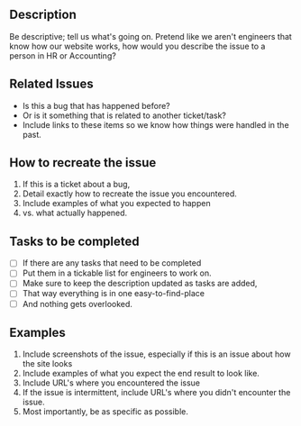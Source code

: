 ## Description
Be descriptive; tell us what's going on. Pretend like we aren't engineers that know how our
website works, how would you describe the issue to a person in HR or Accounting?

## Related Issues
* Is this a bug that has happened before?
* Or is it something that is related to another ticket/task?
* Include links to these items so we know how things were handled in the past.

## How to recreate the issue
1. If this is a ticket about a bug,
2. Detail exactly how to recreate the issue you encountered.
3. Include examples of what you expected to happen
4. vs. what actually happened.

## Tasks to be completed
- [ ] If there are any tasks that need to be completed
- [ ] Put them in a tickable list for engineers to work on.
- [ ] Make sure to keep the description updated as tasks are added,
- [ ] That way everything is in one easy-to-find-place
- [ ] And nothing gets overlooked.

## Examples
1. Include screenshots of the issue, especially if this is an issue about how the site looks
2. Include examples of what you expect the end result to look like.
2. Include URL's where you encountered the issue
3. If the issue is intermittent, include URL's where you didn't encounter the issue.
4. Most importantly, be as specific as possible.
